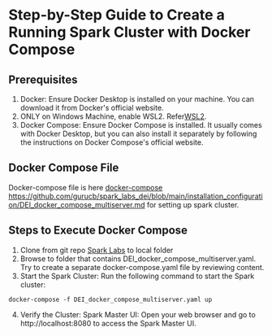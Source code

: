 # Step-by-Step Guide to Create a Running Spark Cluster with Docker Compose
## Prerequisites
1. Docker: Ensure Docker Desktop is installed on your machine. You can download it from Docker's official website.
2. ONLY on Windows Machine, enable WSL2. Refer[WSL2](https://learn.microsoft.com/en-us/windows/wsl/install).
3. Docker Compose: Ensure Docker Compose is installed. It usually comes with Docker Desktop, but you can also install it separately by following the instructions on Docker Compose's official website.

## Docker Compose File
Docker-compose file is here [docker-compose](https://) https://github.com/gurucb/spark_labs_dei/blob/main/installation_configuration/DEI_docker_compose_multiserver.md for setting up spark cluster.
## Steps to Execute Docker Compose
1. Clone from git repo [Spark Labs](https://github.com/gurucb/spark_labs_dei) to local folder
2. Browse to folder that contains DEI_docker_compose_multiserver.yaml. Try to create a separate docker-compose.yaml file by reviewing content.
3. Start the Spark Cluster: Run the following command to start the Spark cluster:
```console
docker-compose -f DEI_docker_compose_multiserver.yaml up
```
4. Verify the Cluster:
Spark Master UI: Open your web browser and go to http://localhost:8080 to access the Spark Master UI.